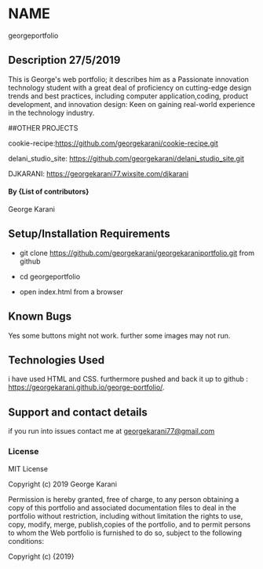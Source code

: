 # NAME
georgeportfolio


## Description 27/5/2019
This is George's web portfolio; it describes him as a Passionate innovation technology student with a great deal of proficiency on cutting-edge design trends and best practices, including computer application,coding, product development, and innovation design: Keen on gaining real-world experience in the technology industry.

##OTHER PROJECTS

cookie-recipe:https://github.com/georgekarani/cookie-recipe.git

delani_studio_site: https://github.com/georgekarani/delani_studio_site.git

DJKARANI: https://georgekarani77.wixsite.com/djkarani


#### By **{List of contributors}**
George Karani

## Setup/Installation Requirements
* git clone https://github.com/georgekarani/georgekaraniportfolio.git from github

* cd georgeportfolio

* open index.html from a browser

## Known Bugs
Yes some buttons might not work.
further some images may not run.

## Technologies Used
i have used HTML and CSS.
furthermore pushed and back it up to github : https://georgekarani.github.io/george-portfolio/.

## Support and contact details
if you run into issues contact me at georgekarani77@gmail.com

### License
MIT License

Copyright (c) 2019 George Karani

Permission is hereby granted, free of charge, to any person obtaining a copy
of this portfolio and associated documentation files to deal
in the portfolio without restriction, including without limitation the rights
to use, copy, modify, merge, publish,copies of the portfolio, and to permit persons to whom the Web portfolio is
furnished to do so, subject to the following conditions:


Copyright (c) {2019}
